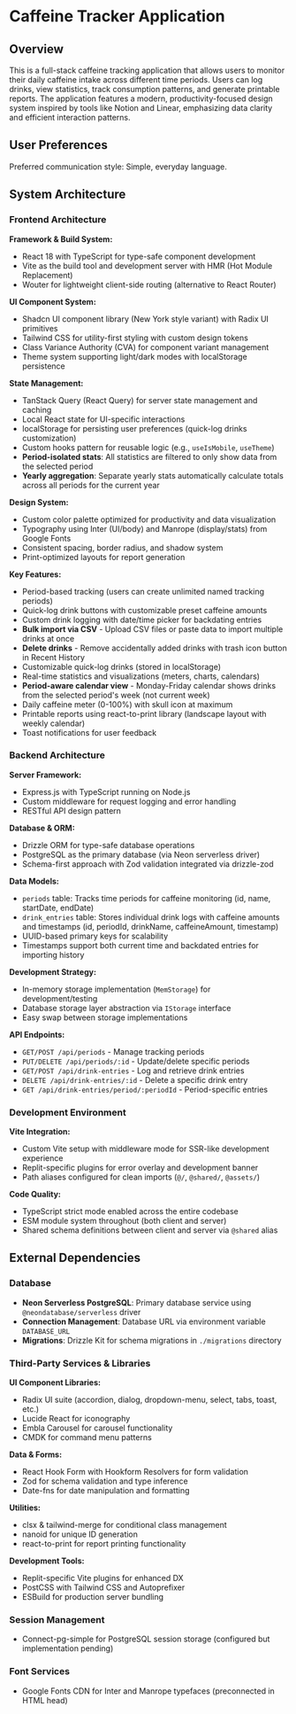 # Caffeine Tracker Application

## Overview

This is a full-stack caffeine tracking application that allows users to monitor their daily caffeine intake across different time periods. Users can log drinks, view statistics, track consumption patterns, and generate printable reports. The application features a modern, productivity-focused design system inspired by tools like Notion and Linear, emphasizing data clarity and efficient interaction patterns.

## User Preferences

Preferred communication style: Simple, everyday language.

## System Architecture

### Frontend Architecture

**Framework & Build System:**
- React 18 with TypeScript for type-safe component development
- Vite as the build tool and development server with HMR (Hot Module Replacement)
- Wouter for lightweight client-side routing (alternative to React Router)

**UI Component System:**
- Shadcn UI component library (New York style variant) with Radix UI primitives
- Tailwind CSS for utility-first styling with custom design tokens
- Class Variance Authority (CVA) for component variant management
- Theme system supporting light/dark modes with localStorage persistence

**State Management:**
- TanStack Query (React Query) for server state management and caching
- Local React state for UI-specific interactions
- localStorage for persisting user preferences (quick-log drinks customization)
- Custom hooks pattern for reusable logic (e.g., `useIsMobile`, `useTheme`)
- **Period-isolated stats**: All statistics are filtered to only show data from the selected period
- **Yearly aggregation**: Separate yearly stats automatically calculate totals across all periods for the current year

**Design System:**
- Custom color palette optimized for productivity and data visualization
- Typography using Inter (UI/body) and Manrope (display/stats) from Google Fonts
- Consistent spacing, border radius, and shadow system
- Print-optimized layouts for report generation

**Key Features:**
- Period-based tracking (users can create unlimited named tracking periods)
- Quick-log drink buttons with customizable preset caffeine amounts
- Custom drink logging with date/time picker for backdating entries
- **Bulk import via CSV** - Upload CSV files or paste data to import multiple drinks at once
- **Delete drinks** - Remove accidentally added drinks with trash icon button in Recent History
- Customizable quick-log drinks (stored in localStorage)
- Real-time statistics and visualizations (meters, charts, calendars)
- **Period-aware calendar view** - Monday-Friday calendar shows drinks from the selected period's week (not current week)
- Daily caffeine meter (0-100%) with skull icon at maximum
- Printable reports using react-to-print library (landscape layout with weekly calendar)
- Toast notifications for user feedback

### Backend Architecture

**Server Framework:**
- Express.js with TypeScript running on Node.js
- Custom middleware for request logging and error handling
- RESTful API design pattern

**Database & ORM:**
- Drizzle ORM for type-safe database operations
- PostgreSQL as the primary database (via Neon serverless driver)
- Schema-first approach with Zod validation integrated via drizzle-zod

**Data Models:**
- `periods` table: Tracks time periods for caffeine monitoring (id, name, startDate, endDate)
- `drink_entries` table: Stores individual drink logs with caffeine amounts and timestamps (id, periodId, drinkName, caffeineAmount, timestamp)
- UUID-based primary keys for scalability
- Timestamps support both current time and backdated entries for importing history

**Development Strategy:**
- In-memory storage implementation (`MemStorage`) for development/testing
- Database storage layer abstraction via `IStorage` interface
- Easy swap between storage implementations

**API Endpoints:**
- `GET/POST /api/periods` - Manage tracking periods
- `PUT/DELETE /api/periods/:id` - Update/delete specific periods
- `GET/POST /api/drink-entries` - Log and retrieve drink entries
- `DELETE /api/drink-entries/:id` - Delete a specific drink entry
- `GET /api/drink-entries/period/:periodId` - Period-specific entries

### Development Environment

**Vite Integration:**
- Custom Vite setup with middleware mode for SSR-like development experience
- Replit-specific plugins for error overlay and development banner
- Path aliases configured for clean imports (`@/`, `@shared/`, `@assets/`)

**Code Quality:**
- TypeScript strict mode enabled across the entire codebase
- ESM module system throughout (both client and server)
- Shared schema definitions between client and server via `@shared` alias

## External Dependencies

### Database
- **Neon Serverless PostgreSQL**: Primary database service using `@neondatabase/serverless` driver
- **Connection Management**: Database URL via environment variable `DATABASE_URL`
- **Migrations**: Drizzle Kit for schema migrations in `./migrations` directory

### Third-Party Services & Libraries

**UI Component Libraries:**
- Radix UI suite (accordion, dialog, dropdown-menu, select, tabs, toast, etc.)
- Lucide React for iconography
- Embla Carousel for carousel functionality
- CMDK for command menu patterns

**Data & Forms:**
- React Hook Form with Hookform Resolvers for form validation
- Zod for schema validation and type inference
- Date-fns for date manipulation and formatting

**Utilities:**
- clsx & tailwind-merge for conditional class management
- nanoid for unique ID generation
- react-to-print for report printing functionality

**Development Tools:**
- Replit-specific Vite plugins for enhanced DX
- PostCSS with Tailwind CSS and Autoprefixer
- ESBuild for production server bundling

### Session Management
- Connect-pg-simple for PostgreSQL session storage (configured but implementation pending)

### Font Services
- Google Fonts CDN for Inter and Manrope typefaces (preconnected in HTML head)